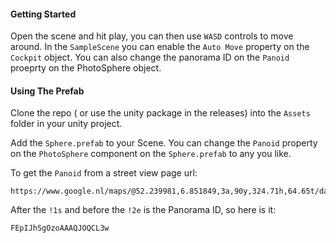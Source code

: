 #### Getting Started
Open the scene and hit play, you can then use `WASD` controls to move around. In the `SampleScene` you can enable the `Auto Move` property on the `Cockpit` object. You can also change the panorama ID on the `Panoid` proeprty on the PhotoSphere object.



#### Using The Prefab

Clone the repo ( or use the unity package in the releases) into the `Assets` folder in your unity project.

Add the `Sphere.prefab` to your Scene. You can change the `Panoid` property on the `PhotoSphere` component on the `Sphere.prefab` to any you like.

To get the `Panoid` from a street view page url: 

```
https://www.google.nl/maps/@52.239981,6.851849,3a,90y,324.71h,64.65t/data=!3m5!1e1!3m3!1sFEpIJhSgOzoAAAQJOQCL3w!2e0!3e11
```

After the `!1s` and before the `!2e` is the Panorama ID, so here is it:

`FEpIJhSgOzoAAAQJOQCL3w`

